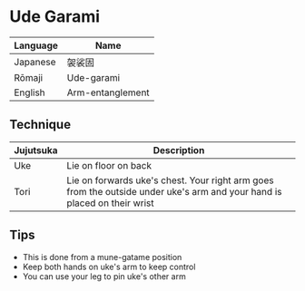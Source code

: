 <!--- arm entanglement lock ground hold -->
# Ude Garami

Language | Name
-|-
Japanese | 袈裟固
Rōmaji | Ude-garami
English | Arm-entanglement

## Technique
Jujutsuka | Description
-|-
Uke | Lie on floor on back
Tori | Lie on forwards uke's chest. Your right arm goes from the outside under uke's arm and your hand is placed on their wrist

## Tips
* This is done from a mune-gatame position
* Keep both hands on uke's arm to keep control
* You can use your leg to pin uke's other arm